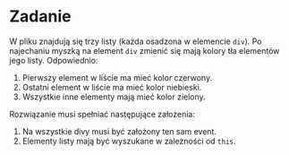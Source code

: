 # Zadanie

 W pliku znajdują się trzy listy (każda osadzona w elemencie ```div```). Po najechaniu myszką na element ```div``` zmienić się mają kolory tła elementów jego listy. Odpowiednio:
 1. Pierwszy element w liście ma mieć kolor czerwony.
 2. Ostatni element w liście ma mieć kolor niebieski.
 3. Wszystkie inne elementy mają mieć kolor zielony.

 Rozwiązanie musi spełniać następujące założenia:
 1. Na wszystkie divy musi być założony ten sam event.
 2. Elementy listy mają być wyszukane w zależności od ```this```.
